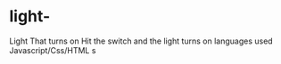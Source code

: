 # light-
Light That turns on
Hit the switch and the light turns on
languages used Javascript/Css/HTML s
